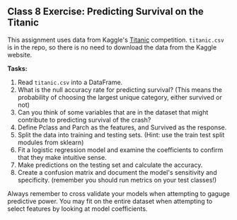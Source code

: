 ## Class 8 Exercise: Predicting Survival on the Titanic

This assignment uses data from Kaggle's [Titanic](https://www.kaggle.com/c/titanic/data) competition. `titanic.csv` is in the repo, so there is no need to download the data from the Kaggle website.

**Tasks:**

1. Read `titanic.csv` into a DataFrame.
2. What is the null accuracy rate for predicting survival? (This means the probability of choosing the largest unique category, either survived or not)
3. Can you think of some variables that are in the dataset that might contribute to predicting survival of the crash?
4. Define Pclass and Parch as the features, and Survived as the response.
5. Split the data into training and testing sets. (Hint: use the train test split modules from sklearn)
6. Fit a logistic regression model and examine the coefficients to confirm that they make intuitive sense.
7. Make predictions on the testing set and calculate the accuracy.
8. Create a confusion matrix and document the model's sensitivity and specificity. (remember you should run metrics on your test classes!)




Always remember to cross validate your models when attempting to gaguge predictive power. You may fit on the entire dataset when attempting to select features by looking at model coefficients.